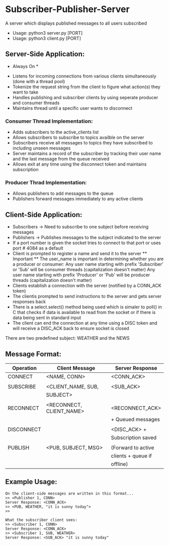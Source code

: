 # Subscriber-Publisher-Server
A server which displays published messages to all users subscribed 
- Usage: python3 server.py [PORT]
- Usage: python3 client.py [PORT]

## Server-Side Application:
* Always On * 
- Listens for incoming connections from various clients simultaneously (done with a thread pool)
- Tokenize the request string from the client to figure what action(s) they want to take
- Handles publishing and subscriber clients by using seperate producer and consumer threads
- Maintains thread until a specific user wants to disconnect 

### Consumer Thread Implementation:
- Adds subscribers to the active_clients list
- Allows subscribers to subscribe to topics availble on the server 
- Subscribers receive all messages to topics they have subscribed to including unseen messages 
- Server maintains a record of the subscriber by tracking their user name and the last message from the queue received 
- Allows exit at any time using the disconnect token and maintains subscription 

### Producer Thrad Implementation:
- Allows publishers to add messages to the queue 
- Publishers forward messages immediately to any active clients 

## Client-Side Application:
- Subscribers -> Need to subscribe to one subject before receiving messages 
- Publishers -> Publishes messages to the subject indicated to the server
- If a port number is given the socket tries to connect to that port or uses port # 4084 as a default
- Client is prompted to register a name and send it to the server
** Important ** 
The user_name is important in determining whether you are a producer or consumer:
Any user name starting with prefix 'Subscriber' or 'Sub' will be consumer threads (capitalization doesn't matter)
Any user name starting with prefix 'Producer' or 'Pub' will be producer threads (capitalization doesn't matter)
- Clients establish a connection with the server (notified by a CONN_ACK token) 
- The clientis prompted to send instructions to the server and gets server responses back
- There is a select.select() method being used which is simaler to poll() in C that checks if data is available to read from the socket or if there is data being sent in standard input
- The client can end the connection at any time using a DISC token and will receive a DISC_ACK back to ensure socket is closed

There are two predefined subject: WEATHER and the NEWS 

## Message Format: 

| Operation | Client Message          | Server Response   |
| --------- | ----------------------  | ---------------   |
| CONNECT   |  <NAME, CONN>           | <CONN_ACK>        |
|           |                         |                   |
| SUBSCRIBE | <CLIENT_NAME, SUB,      |  <SUB_ACK>        |
|           |  SUBJECT>               |                   |
|           |                         |                   |
| RECONNECT | <RECONNECT, CLIENT_NAME>| <RECONNECT_ACK>   | 
|           |                         | + Queued messages |
|           |                         |                   |
| DISCONNECT|  <DISC>                 |<DISC_ACK> +       |
|           |                         |Subscription saved |
|           |                         |                   | 
| PUBLISH   | <PUB, SUBJECT, MSG>     | (Forward to active|
|           |                         | clients + queue if|
|           |                         | offline)          |

## Example Usage:
    On the client-side messages are written in this format... 
    >> <Publisher 1, CONN>
    Server Response: <CONN_ACK>
    >> <PUB, WEATHER, "it is sunny today"> 
    >> 

    What the subscriber client sees:
    >> <Subscriber 1, CONN> 
    Server Response: <CONN_ACK>
    >> <Subscriber 1, SUB, WEATHER> 
    Server Response: <SUB_ACK> "it is sunny today" 